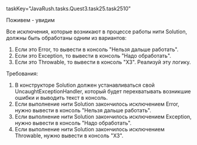 taskKey="JavaRush.tasks.Quest3.task25.task2510"

Поживем - увидим

Все исключения, которые возникают в процессе работы нити Solution, должны быть обработаны одним из вариантов:
1. Если это Error, то вывести в консоль "Нельзя дальше работать".
2. Если это Exception, то вывести в консоль "Надо обработать".
3. Если это Throwable, то вывести в консоль "ХЗ".
Реализуй эту логику.


Требования:
1.	В конструкторе Solution должен устанавливаться свой UncaughtExceptionHandler, который будет перехватывать возникшие ошибки и выводить текст в консоль.
2.	Если выполнение нити Solution закончилось исключением Error, нужно вывести в консоль "Нельзя дальше работать".
3.	Если выполнение нити Solution закончилось исключением Exception, нужно вывести в консоль "Надо обработать".
4.	Если выполнение нити Solution закончилось исключением Throwable, нужно вывести в консоль "ХЗ".


